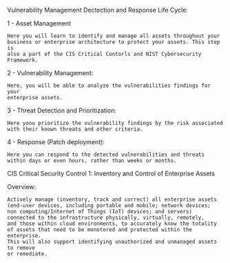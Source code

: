 Vulnerability Management Dectection and Response Life Cycle:

1 - Asset Management
    
    Here you will learn to identify and manage all assets throughout your
    business or enterprise architecture to protect your assets. This step is 
    also a part of the CIS Critical Contorls and NIST Cybersecurity Framework.
    
2 - Vulnerability Management:

    Here, you will be able to analyze the vulnerabilities findings for your
    enterprise assets.
    
3 - Threat Detection and Prioritization:

    Here yoou prioritize the vulnerability findings by the risk associated 
    with their known threats and other criteria.
    
4 - Response (Patch deployment):

    Here you can respond to the detected vulnerabilities and threats
    within days or even hours, rather than weeks or months.
    
CIS Critical Security Control 1: Inventory and Control of Enterprise Assets

Overview:

    Actively manage (inventory, track and correct) all enterprise assets 
    (end-user devices, including portable and mobile; network devices;
    non computing/Internet of Things (IoT) devices; and servers)
    connected to the infrastructure physically, virtually, remotely, 
    and those within cloud environments, to accurately know the totality
    of assets that need to be monotored and protected within the enterprise.
    This will also support identifying unauthorized and unmanaged assets to remove
    or remediate.
    
    
    
    
    
    
    
    
    
    
    
